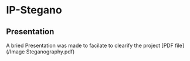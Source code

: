 # IP-Stegano

## Presentation

A bried Presentation was made to facilate to clearify the project [PDF file](/Image Steganography.pdf) 

